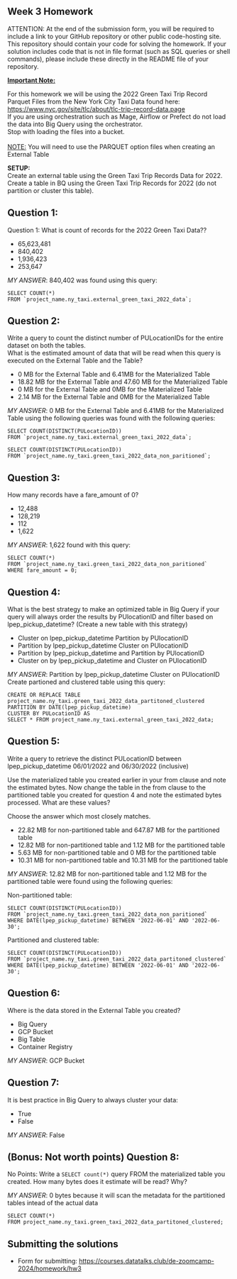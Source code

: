 ## Week 3 Homework
ATTENTION: At the end of the submission form, you will be required to include a link to your GitHub repository or other public code-hosting site. This repository should contain your code for solving the homework. If your solution includes code that is not in file format (such as SQL queries or shell commands), please include these directly in the README file of your repository.

<b><u>Important Note:</b></u> <p> For this homework we will be using the 2022 Green Taxi Trip Record Parquet Files from the New York
City Taxi Data found here: </br> https://www.nyc.gov/site/tlc/about/tlc-trip-record-data.page </br>
If you are using orchestration such as Mage, Airflow or Prefect do not load the data into Big Query using the orchestrator.</br> 
Stop with loading the files into a bucket. </br></br>
<u>NOTE:</u> You will need to use the PARQUET option files when creating an External Table</br>

<b>SETUP:</b></br>
Create an external table using the Green Taxi Trip Records Data for 2022. </br>
Create a table in BQ using the Green Taxi Trip Records for 2022 (do not partition or cluster this table). </br>
</p>

## Question 1:
Question 1: What is count of records for the 2022 Green Taxi Data??
- 65,623,481
- 840,402
- 1,936,423
- 253,647

*MY ANSWER*: 840,402 was found using this query:
```
SELECT COUNT(*) 
FROM `project_name.ny_taxi.external_green_taxi_2022_data`;
```
## Question 2:
Write a query to count the distinct number of PULocationIDs for the entire dataset on both the tables.</br> 
What is the estimated amount of data that will be read when this query is executed on the External Table and the Table?

- 0 MB for the External Table and 6.41MB for the Materialized Table
- 18.82 MB for the External Table and 47.60 MB for the Materialized Table
- 0 MB for the External Table and 0MB for the Materialized Table
- 2.14 MB for the External Table and 0MB for the Materialized Table

*MY ANSWER*: 0 MB for the External Table and 6.41MB for the Materialized Table using the following queries was found with the following queries:
```
SELECT COUNT(DISTINCT(PULocationID)) 
FROM `project_name.ny_taxi.external_green_taxi_2022_data`;

SELECT COUNT(DISTINCT(PULocationID)) 
FROM `project_name.ny_taxi.green_taxi_2022_data_non_paritioned`;
```

## Question 3:
How many records have a fare_amount of 0?
- 12,488
- 128,219
- 112
- 1,622

*MY ANSWER*: 1,622 found with this query:
```
SELECT COUNT(*) 
FROM `project_name.ny_taxi.green_taxi_2022_data_non_paritioned` 
WHERE fare_amount = 0;
```

## Question 4:
What is the best strategy to make an optimized table in Big Query if your query will always order the results by PUlocationID and filter based on lpep_pickup_datetime? (Create a new table with this strategy)
- Cluster on lpep_pickup_datetime Partition by PUlocationID
- Partition by lpep_pickup_datetime  Cluster on PUlocationID
- Partition by lpep_pickup_datetime and Partition by PUlocationID
- Cluster on by lpep_pickup_datetime and Cluster on PUlocationID

*MY ANSWER*: Partition by lpep_pickup_datetime  Cluster on PUlocationID
Create partioned and clustered table using this query:
```
CREATE OR REPLACE TABLE project_name.ny_taxi.green_taxi_2022_data_partitoned_clustered
PARTITION BY DATE(lpep_pickup_datetime)
CLUSTER BY PULocationID AS
SELECT * FROM project_name.ny_taxi.external_green_taxi_2022_data;
```


## Question 5:
Write a query to retrieve the distinct PULocationID between lpep_pickup_datetime
06/01/2022 and 06/30/2022 (inclusive)</br>

Use the materialized table you created earlier in your from clause and note the estimated bytes. Now change the table in the from clause to the partitioned table you created for question 4 and note the estimated bytes processed. What are these values? </br>

Choose the answer which most closely matches.</br> 

- 22.82 MB for non-partitioned table and 647.87 MB for the partitioned table
- 12.82 MB for non-partitioned table and 1.12 MB for the partitioned table
- 5.63 MB for non-partitioned table and 0 MB for the partitioned table
- 10.31 MB for non-partitioned table and 10.31 MB for the partitioned table

*MY ANSWER*: 12.82 MB for non-partitioned table and 1.12 MB for the partitioned table were found using the following queries:

Non-partitioned table:
```
SELECT COUNT(DISTINCT(PULocationID)) 
FROM `project_name.ny_taxi.green_taxi_2022_data_non_paritioned`
WHERE DATE(lpep_pickup_datetime) BETWEEN '2022-06-01' AND '2022-06-30';

```

Partitioned and clustered table:
```
SELECT COUNT(DISTINCT(PULocationID)) 
FROM `project_name.ny_taxi.green_taxi_2022_data_partitoned_clustered`
WHERE DATE(lpep_pickup_datetime) BETWEEN '2022-06-01' AND '2022-06-30';
```

## Question 6: 
Where is the data stored in the External Table you created?

- Big Query
- GCP Bucket
- Big Table
- Container Registry

*MY ANSWER*: GCP Bucket

## Question 7:
It is best practice in Big Query to always cluster your data:
- True
- False

*MY ANSWER*: False

## (Bonus: Not worth points) Question 8:
No Points: Write a `SELECT count(*)` query FROM the materialized table you created. How many bytes does it estimate will be read? Why?

*MY ANSWER*: 0 bytes because it will scan the metadata for the partitioned tables intead of the actual data
```
SELECT COUNT(*) 
FROM project_name.ny_taxi.green_taxi_2022_data_partitoned_clustered;
```

 
## Submitting the solutions

* Form for submitting: https://courses.datatalks.club/de-zoomcamp-2024/homework/hw3

